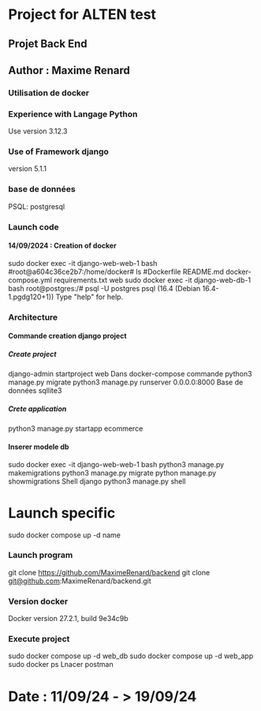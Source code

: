# Project for ALTEN test
## Projet Back End
## Author : Maxime Renard


### Utilisation de docker
### Experience with Langage Python 
Use version 3.12.3
### Use of Framework django
version 5.1.1
### base de données 
PSQL: postgresql

### Launch code 
#### 14/09/2024 : Creation of docker
sudo docker exec -it django-web-web-1 bash
#root@a604c36ce2b7:/home/docker# ls
#Dockerfile  README.md  docker-compose.yml  requirements.txt  web
sudo docker exec -it django-web-db-1 bash
root@postgres:/# psql -U postgres
psql (16.4 (Debian 16.4-1.pgdg120+1))
Type "help" for help.
### Architecture
#### Commande creation django project
##### Create project
django-admin startproject web
Dans docker-compose commande
python3 manage.py migrate
python3 manage.py runserver 0.0.0.0:8000
Base de données sqllite3 
##### Crete application
python3 manage.py startapp ecommerce
#### Inserer modele db
sudo docker exec -it django-web-web-1 bash
python3 manage.py makemigrations
python3 manage.py migrate
python manage.py showmigrations
Shell django
python3 manage.py shell
# Launch specific
sudo docker compose up  -d name
### Launch program
git clone https://github.com/MaximeRenard/backend
git clone git@github.com:MaximeRenard/backend.git
### Version docker
Docker version 27.2.1, build 9e34c9b
### Execute project
sudo docker compose up -d web_db
sudo docker compose up -d web_app
sudo docker ps
Lnacer postman

# Date : 11/09/24 - > 19/09/24
